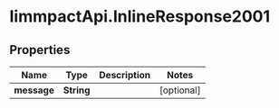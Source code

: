 # IimmpactApi.InlineResponse2001

## Properties
Name | Type | Description | Notes
------------ | ------------- | ------------- | -------------
**message** | **String** |  | [optional] 


